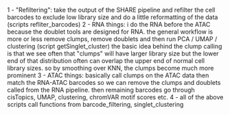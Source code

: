 1 - "Refiltering": take the output of the SHARE pipeline and refilter the cell barcodes to exclude low library size and do a little reformatting of the data (scripts refliter_barcodes)
2 - RNA things: i do the RNA before the ATAC because the doublet tools are designed for RNA. the general workflow is more or less remove clumps, remove doublets and then run PCA / UMAP / clustering (script getSinglet_cluster)
the basic idea behind the clump calling is that we see often that "clumps" will have larger library size but the lower end of that distribution often can overlap the upper end of normal cell library sizes. so by smoothing over KNN, the clumps become much more prominent
3 - ATAC things: basically call clumps on the ATAC data then match the RNA-ATAC barcodes so we can remove the clumps and doublets called from the RNA pipeline. then remaining barcodes go through cisTopics, UMAP, clustering, chromVAR motif scores etc.
4 - all of the above scripts call functions from barcode_filtering, singlet_clustering 
